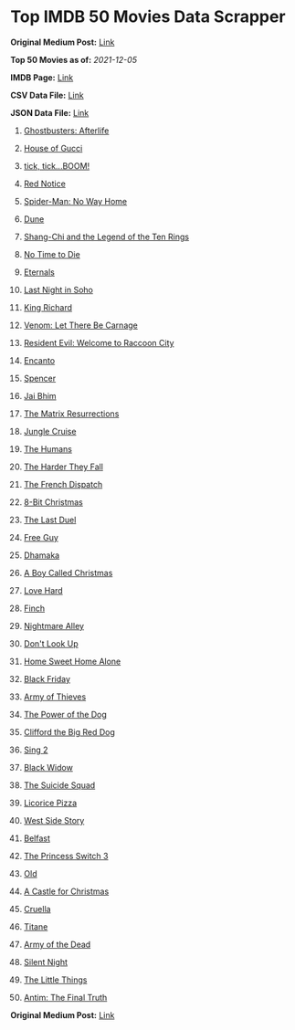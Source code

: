# Top IMDB 50 Movies Data Scrapper

**Original Medium Post:** [Link](https://medium.com/@nishantsahoo/which-movie-should-i-watch-5c83a3c0f5b1) 

**Top 50 Movies as of:** _2021-12-05_

**IMDB Page:** [Link](http://www.imdb.com/search/title?release_date=2021,2021&title_type=feature)

**CSV Data File:** [Link](/Data/data.csv)

**JSON Data File:** [Link](/Data/data.json)

1. [Ghostbusters: Afterlife](https://www.imdb.com/title/tt4513678/?ref_=adv_li_tt)

2. [House of Gucci](https://www.imdb.com/title/tt11214590/?ref_=adv_li_tt)

3. [tick, tick...BOOM!](https://www.imdb.com/title/tt8721424/?ref_=adv_li_tt)

4. [Red Notice](https://www.imdb.com/title/tt7991608/?ref_=adv_li_tt)

5. [Spider-Man: No Way Home](https://www.imdb.com/title/tt10872600/?ref_=adv_li_tt)

6. [Dune](https://www.imdb.com/title/tt1160419/?ref_=adv_li_tt)

7. [Shang-Chi and the Legend of the Ten Rings](https://www.imdb.com/title/tt9376612/?ref_=adv_li_tt)

8. [No Time to Die](https://www.imdb.com/title/tt2382320/?ref_=adv_li_tt)

9. [Eternals](https://www.imdb.com/title/tt9032400/?ref_=adv_li_tt)

10. [Last Night in Soho](https://www.imdb.com/title/tt9639470/?ref_=adv_li_tt)

11. [King Richard](https://www.imdb.com/title/tt9620288/?ref_=adv_li_tt)

12. [Venom: Let There Be Carnage](https://www.imdb.com/title/tt7097896/?ref_=adv_li_tt)

13. [Resident Evil: Welcome to Raccoon City](https://www.imdb.com/title/tt6920084/?ref_=adv_li_tt)

14. [Encanto](https://www.imdb.com/title/tt2953050/?ref_=adv_li_tt)

15. [Spencer](https://www.imdb.com/title/tt12536294/?ref_=adv_li_tt)

16. [Jai Bhim](https://www.imdb.com/title/tt15097216/?ref_=adv_li_tt)

17. [The Matrix Resurrections](https://www.imdb.com/title/tt10838180/?ref_=adv_li_tt)

18. [Jungle Cruise](https://www.imdb.com/title/tt0870154/?ref_=adv_li_tt)

19. [The Humans](https://www.imdb.com/title/tt10023286/?ref_=adv_li_tt)

20. [The Harder They Fall](https://www.imdb.com/title/tt10696784/?ref_=adv_li_tt)

21. [The French Dispatch](https://www.imdb.com/title/tt8847712/?ref_=adv_li_tt)

22. [8-Bit Christmas](https://www.imdb.com/title/tt11540284/?ref_=adv_li_tt)

23. [The Last Duel](https://www.imdb.com/title/tt4244994/?ref_=adv_li_tt)

24. [Free Guy](https://www.imdb.com/title/tt6264654/?ref_=adv_li_tt)

25. [Dhamaka](https://www.imdb.com/title/tt13510660/?ref_=adv_li_tt)

26. [A Boy Called Christmas](https://www.imdb.com/title/tt10187208/?ref_=adv_li_tt)

27. [Love Hard](https://www.imdb.com/title/tt10752004/?ref_=adv_li_tt)

28. [Finch](https://www.imdb.com/title/tt3420504/?ref_=adv_li_tt)

29. [Nightmare Alley](https://www.imdb.com/title/tt7740496/?ref_=adv_li_tt)

30. [Don't Look Up](https://www.imdb.com/title/tt11286314/?ref_=adv_li_tt)

31. [Home Sweet Home Alone](https://www.imdb.com/title/tt11012066/?ref_=adv_li_tt)

32. [Black Friday](https://www.imdb.com/title/tt11649338/?ref_=adv_li_tt)

33. [Army of Thieves](https://www.imdb.com/title/tt13024674/?ref_=adv_li_tt)

34. [The Power of the Dog](https://www.imdb.com/title/tt10293406/?ref_=adv_li_tt)

35. [Clifford the Big Red Dog](https://www.imdb.com/title/tt2397461/?ref_=adv_li_tt)

36. [Sing 2](https://www.imdb.com/title/tt6467266/?ref_=adv_li_tt)

37. [Black Widow](https://www.imdb.com/title/tt3480822/?ref_=adv_li_tt)

38. [The Suicide Squad](https://www.imdb.com/title/tt6334354/?ref_=adv_li_tt)

39. [Licorice Pizza](https://www.imdb.com/title/tt11271038/?ref_=adv_li_tt)

40. [West Side Story](https://www.imdb.com/title/tt3581652/?ref_=adv_li_tt)

41. [Belfast](https://www.imdb.com/title/tt12789558/?ref_=adv_li_tt)

42. [The Princess Switch 3](https://www.imdb.com/title/tt14731142/?ref_=adv_li_tt)

43. [Old](https://www.imdb.com/title/tt10954652/?ref_=adv_li_tt)

44. [A Castle for Christmas](https://www.imdb.com/title/tt13070602/?ref_=adv_li_tt)

45. [Cruella](https://www.imdb.com/title/tt3228774/?ref_=adv_li_tt)

46. [Titane](https://www.imdb.com/title/tt10944760/?ref_=adv_li_tt)

47. [Army of the Dead](https://www.imdb.com/title/tt0993840/?ref_=adv_li_tt)

48. [Silent Night](https://www.imdb.com/title/tt11628854/?ref_=adv_li_tt)

49. [The Little Things](https://www.imdb.com/title/tt10016180/?ref_=adv_li_tt)

50. [Antim: The Final Truth](https://www.imdb.com/title/tt13491110/?ref_=adv_li_tt)

**Original Medium Post:** [Link](https://medium.com/@nishantsahoo/which-movie-should-i-watch-5c83a3c0f5b1) 
